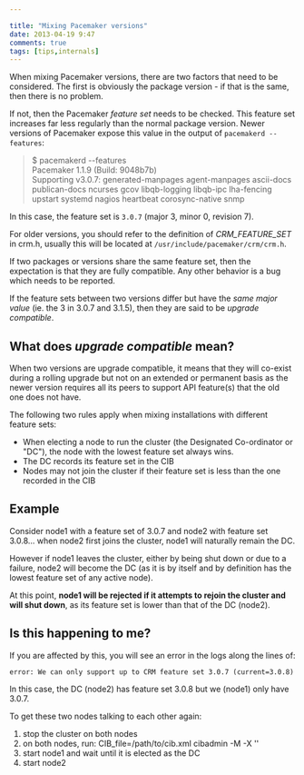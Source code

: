 ```yaml
---

title: "Mixing Pacemaker versions"
date: 2013-04-19 9:47
comments: true
tags: [tips,internals]
---
```


When mixing Pacemaker versions, there are two factors that need to be
considered.  The first is obviously the package version - if that is
the same, then there is no problem.

If not, then the Pacemaker _feature set_ needs to be checked.  This
feature set increases far less regularly than the normal package
version.  Newer versions of Pacemaker expose this value in the output
of `pacemakerd --features`:

> $ pacemakerd --features  
> Pacemaker 1.1.9 (Build: 9048b7b)  
> Supporting v3.0.7:  generated-manpages agent-manpages ascii-docs publican-docs ncurses gcov libqb-logging libqb-ipc lha-fencing upstart systemd nagios  heartbeat corosync-native snmp

In this case, the feature set is `3.0.7` (major 3, minor 0, revision 7).

For older versions, you should refer to the definition of
_CRM_FEATURE_SET_ in crm.h, usually this will be located at
`/usr/include/pacemaker/crm/crm.h`.

If two packages or versions share the same feature set, then the
expectation is that they are fully compatible.  Any other behavior is
a bug which needs to be reported.

If the feature sets between two versions differ but have the _same
major value_ (ie. the 3 in 3.0.7 and 3.1.5), then they are said to be
_upgrade compatible_.

## What does _upgrade compatible_ mean?

When two versions are upgrade compatible, it means that they will
co-exist during a rolling upgrade but not on an extended or permanent
basis as the newer version requires all its peers to support API
feature(s) that the old one does not have.

The following two rules apply when mixing installations with different
feature sets:

* When electing a node to run the cluster (the Designated Co-ordinator
  or "DC"), the node with the lowest feature set always wins.
* The DC records its feature set in the CIB
* Nodes may not join the cluster if their feature set is less than the
  one recorded in the CIB

## Example

Consider node1 with a feature set of 3.0.7 and node2 with feature set
3.0.8... when node2 first joins the cluster, node1 will naturally
remain the DC.

However if node1 leaves the cluster, either by being shut down or due
to a failure, node2 will become the DC (as it is by itself and by
definition has the lowest feature set of any active node).

At this point, **node1 will be rejected if it attempts to rejoin the
cluster and will shut down**, as its feature set is lower than that of
the DC (node2).

## Is this happening to me?

If you are affected by this, you will see an error in the logs along the lines of:

    error: We can only support up to CRM feature set 3.0.7 (current=3.0.8)

In this case, the DC (node2) has feature set 3.0.8 but we (node1) only have 3.0.7.

To get these two nodes talking to each other again:

1. stop the cluster on both nodes
1. on both nodes, run:
       CIB_file=/path/to/cib.xml cibadmin -M -X '<cib crm_feature_set="3.0.7"/>'
1. start node1 and wait until it is elected as the DC
1. start node2
